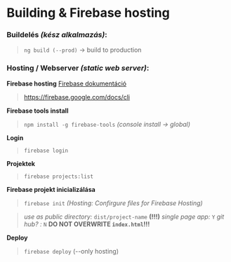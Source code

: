 # Building & Firebase hosting

### Buildelés *(kész alkalmazás)*:

> `ng build (--prod)` -> build to production

### Hosting / Webserver *(static web server)*:
**Firebase hosting**
[Firebase dokumentáció](https://firebase.google.com/docs/cli)
> https://firebase.google.com/docs/cli

**Firebase tools install**
> `npm install -g firebase-tools` *(console install -> global)*

**Login**
> `firebase login`

**Projektek**
> `firebase projects:list`

**Firebase projekt inicializálása**
> `firebase init` *(Hosting: Confirgure files for Firebase Hosting)*

> *use as public directory:* `dist/project-name` **(!!!)**
> *single page app:* `Y`
> *git hub? :* `N`
**DO NOT OVERWRITE `index.html`!!!**

**Deploy**
> `firebase deploy` (--only hosting)
